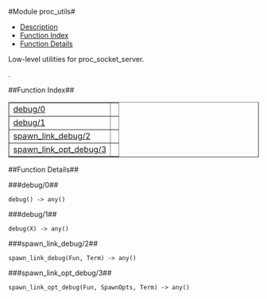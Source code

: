 

#Module proc_utils#
* [Description](#description)
* [Function Index](#index)
* [Function Details](#functions)


<p>Low-level utilities for proc_socket_server.</p>.

<a name="index"></a>

##Function Index##


<table width="100%" border="1" cellspacing="0" cellpadding="2" summary="function index"><tr><td valign="top"><a href="#debug-0">debug/0</a></td><td></td></tr><tr><td valign="top"><a href="#debug-1">debug/1</a></td><td></td></tr><tr><td valign="top"><a href="#spawn_link_debug-2">spawn_link_debug/2</a></td><td></td></tr><tr><td valign="top"><a href="#spawn_link_opt_debug-3">spawn_link_opt_debug/3</a></td><td></td></tr></table>


<a name="functions"></a>

##Function Details##

<a name="debug-0"></a>

###debug/0##


`debug() -> any()`

<a name="debug-1"></a>

###debug/1##


`debug(X) -> any()`

<a name="spawn_link_debug-2"></a>

###spawn_link_debug/2##


`spawn_link_debug(Fun, Term) -> any()`

<a name="spawn_link_opt_debug-3"></a>

###spawn_link_opt_debug/3##


`spawn_link_opt_debug(Fun, SpawnOpts, Term) -> any()`

